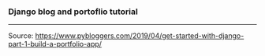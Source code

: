 ### Django blog and portoflio tutorial
---

Source: https://www.pybloggers.com/2019/04/get-started-with-django-part-1-build-a-portfolio-app/